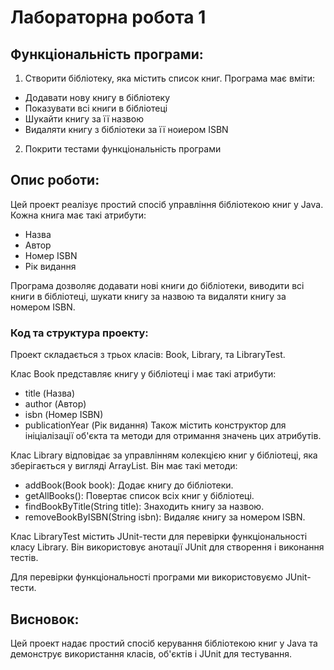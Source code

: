 # Лабораторна робота 1


## Функціональність програми:
1. Створити бібліотеку, яка містить список книг. Програма має вміти:
- Додавати нову книгу в бібліотеку
- Показувати всі книги в бібліотеці
- Шукайти книгу за її назвою
- Видаляти книгу з бібліотеки за її ноиером ISBN
2. Покрити тестами функціональність програми

## Опис роботи:
Цей проект реалізує простий спосіб управління бібліотекою книг у Java. Кожна книга має такі атрибути:
- Назва
- Автор
- Номер ISBN
- Рік видання

Програма дозволяє додавати нові книги до бібліотеки, виводити всі книги в бібліотеці, шукати книгу за назвою та видаляти книгу за номером ISBN.

### Код та структура проекту: 
Проект складається з трьох класів: Book, Library, та LibraryTest.

Клас Book представляє книгу у бібліотеці і має такі атрибути:

- title (Назва)
- author (Автор)
- isbn (Номер ISBN)
- publicationYear (Рік видання)
Також містить конструктор для ініціалізації об'єкта та методи для отримання значень цих атрибутів.

Клас Library відповідає за управлінням колекцією книг у бібліотеці, яка зберігається у вигляді ArrayList. Він має такі методи:

- addBook(Book book): Додає книгу до бібліотеки.
- getAllBooks(): Повертає список всіх книг у бібліотеці.
- findBookByTitle(String title): Знаходить книгу за назвою.
- removeBookByISBN(String isbn): Видаляє книгу за номером ISBN.

Клас LibraryTest містить JUnit-тести для перевірки функціональності класу Library. Він використовує анотації JUnit для створення і виконання тестів.

Для перевірки функціональності програми ми використовуємо JUnit-тести.

## Висновок:
Цей проект надає простий спосіб керування бібліотекою книг у Java та демонструє використання класів, об'єктів і JUnit для тестування.
